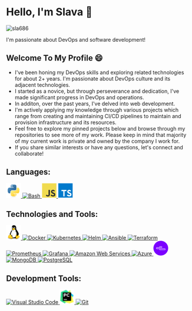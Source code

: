 # Hello, I'm Slava 👋 

<p align="left"> <img src="https://komarev.com/ghpvc/?username=sla686&color=0e75b6&style=flat" alt="sla686" /> </p>

I'm passionate about DevOps and software development!

## Welcome To My Profile 😄

- I've been honing my DevOps skills and exploring related technologies for about 2+ years. I'm passionate about DevOps culture and its adjacent technologies.
- I started as a novice, but through perseverance and dedication, I've made significant progress in DevOps and operations.
- In additon, over the past years, I've delved into web development.
- I'm actively applying my knowledge through various projects which range from creating and maintaining CI/CD pipelines to maintain and provision infrastructure and its resources.
- Feel free to explore my pinned projects below and browse through my repositories to see more of my work. Please keep in mind that majority of my current work is private and owned by the company I work for.
- If you share similar interests or have any questions, let's connect and collaborate!

<!--
Here are some ideas to get you started:

- 🔭 I’m currently working on ...
- 🌱 I’m currently learning ...
- 👯 I’m looking to collaborate on ...
- 🤔 I’m looking for help with ...
- 💬 Ask me about ...
- 📫 How to reach me: ...
- 😄 Pronouns: ...
- ⚡ Fun fact: ...
-->

## Languages:

<p align="left">
  <a href="https://www.python.org/" target="_blank" rel="noreferrer">
    <img src="./img/python.svg" alt="Python" width="40px" height="40px" />
  </a>
  <a href="https://www.gnu.org/software/bash/" target="_blank" rel="noreferrer">
    <img src="https://www.vectorlogo.zone/logos/gnu_bash/gnu_bash-icon.svg" alt="Bash" width="40px" height="40px" />
  </a>
  <a href="https://developer.mozilla.org/en-US/docs/Web/JavaScript" target="_blank" rel="noreferrer">
    <img src="https://raw.githubusercontent.com/devicons/devicon/master/icons/javascript/javascript-original.svg" alt="JavaScript" width="40px" height="40px" />
  </a>
  <a href="https://www.typescriptlang.org/" target="_blank" rel="noreferrer">
    <img src="https://raw.githubusercontent.com/devicons/devicon/master/icons/typescript/typescript-original.svg" alt="TypeScript" width="40px" height="40px" />
  </a>
  
  <!--
  <img alt="Terminal-light" width="40px" src="./img/terminal-light.svg" />
  <img alt="Terminal-dark" width="40px" src="./img/terminal-dark.svg" />
  -->
  
</p>

## Technologies and Tools:

<p align="left">
  <a href="https://www.linux.org/" target="_blank" rel="noreferrer">
    <img src="https://raw.githubusercontent.com/devicons/devicon/master/icons/linux/linux-original.svg" alt="Linux" width="40px" height="40px" />
  </a>
  <a href="https://www.docker.com/" target="_blank" rel="noreferrer">
    <img src="https://cdn.jsdelivr.net/gh/devicons/devicon/icons/docker/docker-original.svg" alt="Docker" width="40px" height="40px" />
  </a>
  <a href="https://kubernetes.io" target="_blank" rel="noreferrer">
    <img src="https://www.vectorlogo.zone/logos/kubernetes/kubernetes-icon.svg" alt="Kubernetes" width="40px" height="40px" />
  </a>
  <a href="https://helm.sh/" target="_blank" rel="noreferrer">
    <img src="https://www.vectorlogo.zone/logos/helmsh/helmsh-icon.svg" alt="Helm" width="40px" height="40px" />
  </a>
  <a href="https://docs.ansible.com/" target="_blank" rel="noreferrer">
    <img alt="Ansible" width="40px" src="https://cdn.jsdelivr.net/gh/devicons/devicon/icons/ansible/ansible-original.svg" />
  </a>
  <a href="https://www.terraform.io/" target="_blank" rel="noreferrer">
    <img src="https://www.vectorlogo.zone/logos/terraformio/terraformio-icon.svg" alt="Terraform" width="40px" height="40px" />
  </a>
  <a href="https://prometheus.io/" target="_blank" rel="noreferrer">
    <img src="https://www.vectorlogo.zone/logos/prometheusio/prometheusio-icon.svg" alt="Prometheus" width="40px" height="40px" />
  </a>
  <a href="https://grafana.com/" target="_blank" rel="noreferrer">
    <img src="https://www.vectorlogo.zone/logos/grafana/grafana-icon.svg" alt="Grafana" width="40px" height="40px" />
  </a>
  <a href="https://aws.amazon.com/" target="_blank" rel="noreferrer">
    <img alt="Amazon Web Services" width="40px" src="https://cdn.jsdelivr.net/gh/devicons/devicon@latest/icons/amazonwebservices/amazonwebservices-original-wordmark.svg" />
  </a>
  <a href="https://azure.microsoft.com/" target="_blank" rel="noreferrer">
    <img src="https://www.vectorlogo.zone/logos/microsoft_azure/microsoft_azure-icon.svg" alt="Azure" width="40px" height="40px" />
  </a>
  <a href="https://upcloud.com/" target="_blank" rel="noreferrer">
    <img src="./img/upcloud.svg" alt="UpCloud" width="40px" height="40px" />
  </a>
  <a href="https://www.mongodb.com/" target="_blank" rel="noreferrer">
    <img src="https://cdn.jsdelivr.net/gh/devicons/devicon/icons/mongodb/mongodb-original.svg" alt="MongoDB" width="40px" height="40px" />
  </a>
  <a href="https://www.postgresql.org/" target="_blank" rel="noreferrer">
    <img src="https://cdn.jsdelivr.net/gh/devicons/devicon/icons/postgresql/postgresql-original.svg" alt="PostgreSQL" width="40px" height="40px" />
  </a>
</p>

## Development Tools:

<p align="left">
  <a href="https://code.visualstudio.com/" target="_blank" rel="noreferrer">
    <img src="https://cdn.jsdelivr.net/gh/devicons/devicon/icons/vscode/vscode-original.svg" alt="Visual Studio Code" width="40px" height="40px" />
  </a>
  <a href="https://www.jetbrains.com/pycharm/" target="_blank" rel="noreferrer">
    <img src="./img/pycharm.svg" alt="PyCharm" width="40px" height="40px" />
  </a>
  <a href="https://git-scm.com/" target="_blank" rel="noreferrer">
    <img src="https://www.vectorlogo.zone/logos/git-scm/git-scm-icon.svg" alt="Git" width="40px" height="40px" />
  </a>
</p>
